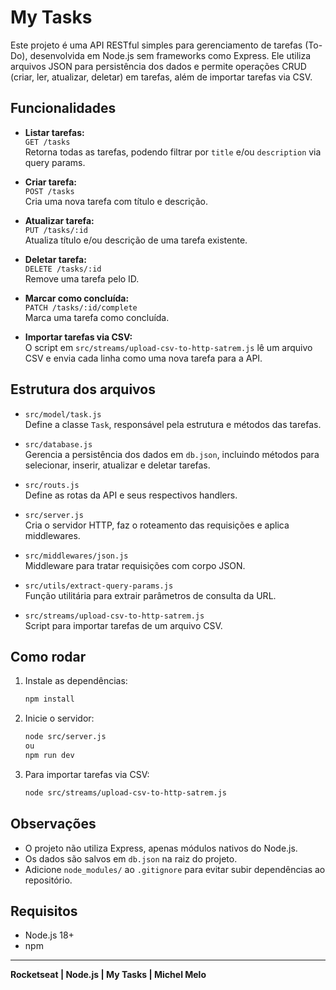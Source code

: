 # My Tasks

Este projeto é uma API RESTful simples para gerenciamento de tarefas (To-Do), desenvolvida em Node.js sem frameworks como Express. Ele utiliza arquivos JSON para persistência dos dados e permite operações CRUD (criar, ler, atualizar, deletar) em tarefas, além de importar tarefas via CSV.

## Funcionalidades

- **Listar tarefas:**  
  `GET /tasks`  
  Retorna todas as tarefas, podendo filtrar por `title` e/ou `description` via query params.

- **Criar tarefa:**  
  `POST /tasks`  
  Cria uma nova tarefa com título e descrição.

- **Atualizar tarefa:**  
  `PUT /tasks/:id`  
  Atualiza título e/ou descrição de uma tarefa existente.

- **Deletar tarefa:**  
  `DELETE /tasks/:id`  
  Remove uma tarefa pelo ID.

- **Marcar como concluída:**  
  `PATCH /tasks/:id/complete`  
  Marca uma tarefa como concluída.

- **Importar tarefas via CSV:**  
  O script em `src/streams/upload-csv-to-http-satrem.js` lê um arquivo CSV e envia cada linha como uma nova tarefa para a API.

## Estrutura dos arquivos

- `src/model/task.js`  
  Define a classe `Task`, responsável pela estrutura e métodos das tarefas.

- `src/database.js`  
  Gerencia a persistência dos dados em `db.json`, incluindo métodos para selecionar, inserir, atualizar e deletar tarefas.

- `src/routs.js`  
  Define as rotas da API e seus respectivos handlers.

- `src/server.js`  
  Cria o servidor HTTP, faz o roteamento das requisições e aplica middlewares.

- `src/middlewares/json.js`  
  Middleware para tratar requisições com corpo JSON.

- `src/utils/extract-query-params.js`  
  Função utilitária para extrair parâmetros de consulta da URL.

- `src/streams/upload-csv-to-http-satrem.js`  
  Script para importar tarefas de um arquivo CSV.

## Como rodar

1. Instale as dependências:
   ```bash
   npm install
   ```

2. Inicie o servidor:
   ```bash
   node src/server.js
   ou
   npm run dev
   ```

3. Para importar tarefas via CSV:
   ```bash
   node src/streams/upload-csv-to-http-satrem.js
   ```

## Observações

- O projeto não utiliza Express, apenas módulos nativos do Node.js.
- Os dados são salvos em `db.json` na raiz do projeto.
- Adicione `node_modules/` ao `.gitignore` para evitar subir dependências ao repositório.

## Requisitos

- Node.js 18+
- npm

---

**Rocketseat | Node.js | My Tasks | Michel Melo**